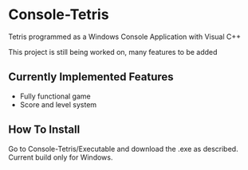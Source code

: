 # Console-Tetris
Tetris programmed as a Windows Console Application with Visual C++

This project is still being worked on, many features to be added
## Currently Implemented Features
* Fully functional game
* Score and level system
## How To Install
Go to Console-Tetris/Executable and download the .exe as described. Current build only for Windows.
